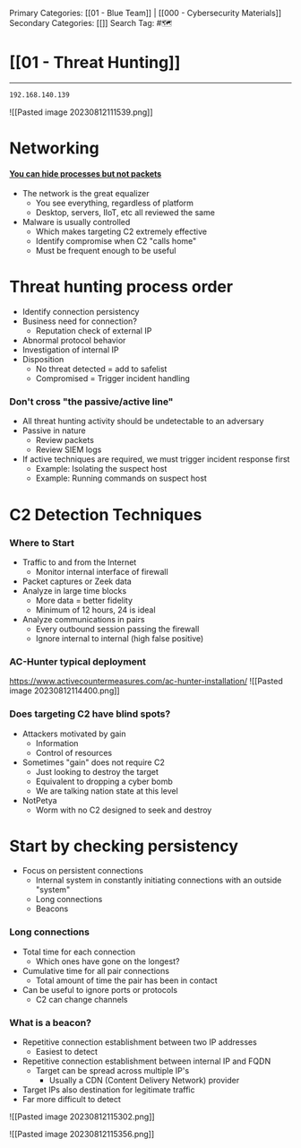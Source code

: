 Primary Categories: [[01 - Blue Team]] | [[000 - Cybersecurity Materials]] 
Secondary Categories: [[]] 
Search Tag: #🗺  

# [[01 - Threat Hunting]]  
***

```bash
192.168.140.139
```

![[Pasted image 20230812111539.png]]

# Networking
#### <u>You can hide processes but not packets</u>

- The network is the great equalizer
	- You see everything, regardless of platform
	- Desktop, servers, IIoT, etc all reviewed the same
- Malware is usually controlled
	- Which makes targeting C2 extremely effective
	- Identify compromise when C2 "calls home"
	- Must be frequent enough to be useful

# Threat hunting process order
- Identify connection persistency
- Business need for connection?
	- Reputation check of external IP
- Abnormal protocol behavior
- Investigation of internal IP
- Disposition
	- No threat detected = add to safelist
	- Compromised = Trigger incident handling

### Don't cross "the passive/active line"
- All threat hunting activity should be undetectable to an adversary
- Passive in nature
	- Review packets
	-  Review SIEM logs
- If active techniques are required, we must trigger incident response first
	- Example: Isolating the suspect host
	- Example: Running commands on suspect host

# C2 Detection Techniques

### Where to Start
- Traffic to and from the Internet
	- Monitor internal interface of firewall
- Packet captures or Zeek data
- Analyze in large time blocks
	- More data = better fidelity
	- Minimum of 12 hours, 24 is ideal
- Analyze communications in pairs
	- Every outbound session passing the firewall
	- Ignore internal to internal (high false positive)
### AC-Hunter typical deployment

https://www.activecountermeasures.com/ac-hunter-installation/
![[Pasted image 20230812114400.png]]
### Does targeting C2 have blind spots?
- Attackers motivated by gain
	- Information
	- Control of resources
- Sometimes "gain" does not require C2
	- Just looking to destroy the target
	- Equivalent to dropping a cyber bomb
	- We are talking nation state at this level
- NotPetya
	- Worm with no C2 designed to seek and destroy

# Start by checking persistency
- Focus on persistent connections
	- Internal system in constantly initiating connections with an outside "system"
	- Long connections
	- Beacons
### Long connections
- Total time for each connection
	- Which ones have gone on the longest?
- Cumulative time for all pair connections
	- Total amount of time the pair has been in contact
- Can be useful to ignore ports or protocols
	- C2 can change channels

### What is a beacon?
- Repetitive connection establishment between two IP addresses
	- Easiest to detect
- Repetitive connection establishment between internal IP and FQDN
	- Target can be spread across multiple IP's
		- Usually a CDN (Content Delivery Network) provider
- Target IPs also destination for legitimate traffic
- Far more difficult to detect

![[Pasted image 20230812115302.png]]

![[Pasted image 20230812115356.png]]








